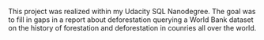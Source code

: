 This project was realized within my Udacity SQL Nanodegree. The goal was to fill in gaps in a report about deforestation querying a World Bank dataset on the history of forestation and deforestation in counries all over the world.
